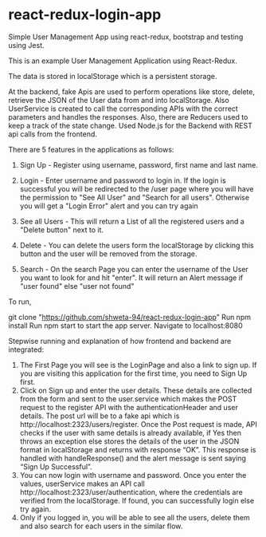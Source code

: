 # react-redux-login-app
Simple User Management App using react-redux, bootstrap and testing using Jest.


This is an example User Management Application using React-Redux.

The data is stored in localStorage which is a persistent storage. 

At the backend, fake Apis are used to perform operations like store, delete, retrieve the JSON of the User data from and into localStorage. Also UserService is created to call the corresponding APIs with the correct parameters and handles the responses. Also, there are Reducers used to keep a track of the state change. Used Node.js for the Backend with REST api calls from the frontend.

There are 5 features in the applications as follows:
1. Sign Up -  Register using username, password, first name and last name. 

2. Login - Enter username and password to login in. If the login is successful you will be redirected to the /user page where you will have the permission to "See All User" and "Search for all users". Otherwise you will get a "Login Error" alert and you can try again

3. See all Users - This will return a List of all the registered users and a "Delete button" next to it. 

4. Delete - You can delete the users form the localStorage by clicking this button and the user will be removed from the storage.

5. Search - On the search Page you can enter the username of the User you want to look for and hit "enter". It will return an Alert message if "user found" else "user not found"

To run,

git clone "https://github.com/shweta-94/react-redux-login-app"
Run npm install
Run npm start to start the app server.
Navigate to localhost:8080

Stepwise running and explanation of how frontend and backend are integrated:

1. The First Page you will see is the LoginPage and also a link to sign up. If you are visiting this application for the first time, you need to Sign Up first.
2. Click on Sign up and enter the user details. These details are collected from the form and sent to the user.service which makes the POST request to the register API with the authenticationHeader and user details. The post url will be to a fake api which is http://localhost:2323/users/register. Once the Post request is made, API checks if the user with same details is already available, if Yes then throws an exception else stores the details of the user in the JSON format in localStorage and returns with response “OK”. This response is handled with handleResponse() and the alert message is sent saying “Sign Up Successful”.
3. You can now login with username and password. Once you enter the values, userService makes an API call http://localhost:2323/user/authentication, where the credentials are verified from the localStorage. If found, you can successfully login else try again.
4. Only if you logged in, you will be able to see all the users, delete them and also search for each users in the similar flow.
